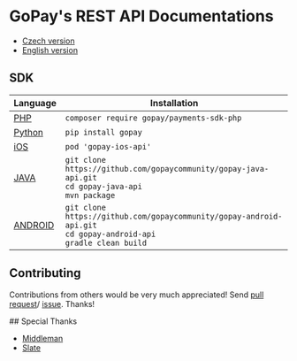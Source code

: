 
# GoPay's REST API Documentations

* [Czech version](https://doc.gopay.cz/)
* [English version](https://doc.gopay.com/)

## SDK

Language | Installation |
-------- | ------------ |
[PHP](https://github.com/gopaycommunity/gopay-php-api) | `composer require gopay/payments-sdk-php` |
[Python](https://github.com/gopaycommunity/gopay-python-api) | `pip install gopay` |
[iOS](https://github.com/gopaycommunity/gopay-ios-api)| `pod 'gopay-ios-api'` |
[JAVA](https://github.com/gopaycommunity/gopay-java-api)|  `git clone https://github.com/gopaycommunity/gopay-java-api.git`<br>`cd gopay-java-api`<br>`mvn package `|
[ANDROID](https://github.com/gopaycommunity/gopay-android-api)|  `git clone https://github.com/gopaycommunity/gopay-android-api.git`<br>`cd gopay-android-api`<br>`gradle clean build `|

## Contributing

Contributions from others would be very much appreciated! Send 
[pull request](https://github.com/gopaycommunity/gopay-api-documentation/pulls)/
[issue](https://github.com/gopaycommunity/gopay-api-documentation/issues). Thanks!

## Special Thanks

* [Middleman](https://github.com/middleman/middleman)
* [Slate](https://github.com/tripit/slate)
